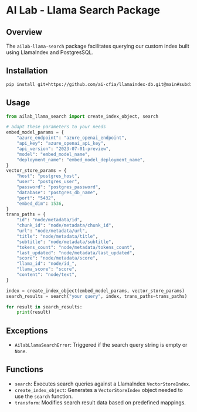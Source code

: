 # AI Lab - Llama Search Package

## Overview

The `ailab-llama-search` package facilitates querying our custom index built using LlamaIndex and PostgresSQL.

## Installation

```bash
pip install git+https://github.com/ai-cfia/llamaindex-db.git@main#subdirectory=ailab-llama-search
```

## Usage

```python
from ailab_llama_search import create_index_object, search

# adapt these parameters to your needs
embed_model_params = {
    "azure_endpoint": "azure_openai_endpoint",
    "api_key": "azure_openai_api_key",
    "api_version": "2023-07-01-preview",
    "model": "embed_model_name",
    "deployment_name": "embed_model_deployment_name",
}
vector_store_params = {
    "host": "postgres_host",
    "user": "postgres_user",
    "password": "postgres_password",
    "database": "postgres_db_name",
    "port": "5432",
    "embed_dim": 1536,
}
trans_paths = {
    "id": "node/metadata/id",
    "chunk_id": "node/metadata/chunk_id",
    "url": "node/metadata/url",
    "title": "node/metadata/title",
    "subtitle": "node/metadata/subtitle",
    "tokens_count": "node/metadata/tokens_count",
    "last_updated": "node/metadata/last_updated",
    "score": "node/metadata/score",
    "llama_id": "node/id_",
    "llama_score": "score",
    "content": "node/text",
}

index = create_index_object(embed_model_params, vector_store_params)
search_results = search("your query", index, trans_paths=trans_paths)

for result in search_results:
    print(result)
```

## Exceptions

- `AilabLlamaSearchError`: Triggered if the search query string is empty or
  `None`.

## Functions

- `search`: Executes search queries against a LlamaIndex `VectorStoreIndex`.
- `create_index_object`: Generates a `VectorStoreIndex` object needed to use the
  `search` function.
- `transform`: Modifies search result data based on predefined mappings.

